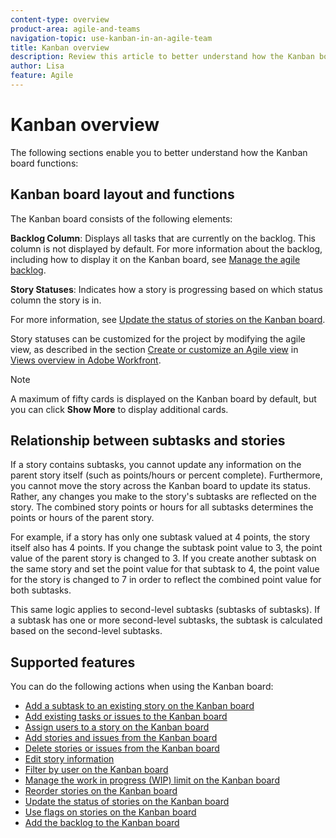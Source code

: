 ```yaml
---
content-type: overview
product-area: agile-and-teams
navigation-topic: use-kanban-in-an-agile-team
title: Kanban overview
description: Review this article to better understand how the Kanban board functions.
author: Lisa
feature: Agile
---
```


# Kanban overview

The following sections enable you to better understand how the Kanban board functions:

## Kanban board layout and functions

The Kanban board consists of the following elements:

**Backlog Column**: Displays all tasks that are currently on the backlog. This column is not displayed by default. For more information about the backlog, including how to display it on the Kanban board, see [Manage the agile backlog](../../agile/work-in-an-agile-environment/manage-the-agile-backlog.md).

**Story Statuses**: Indicates how a story is progressing based on which status column the story is in.

For more information, see [Update the status of stories on the Kanban board](../../agile/use-kanban-in-an-agile-team/update-the-status-of-stories.md).

Story statuses can be customized for the project by modifying the agile view, as described in the section [Create or customize an Agile view](../../reports-and-dashboards/reports/reporting-elements/views-overview.md#customizing-an-agile-view) in [Views overview in Adobe Workfront](../../reports-and-dashboards/reports/reporting-elements/views-overview.md).

>[!NOTE]
>
>A maximum of fifty cards is displayed on the Kanban board by default, but you can click **Show More** to display additional cards.

## Relationship between subtasks and stories

If a story contains subtasks, you cannot update any information on the parent story itself (such as points/hours or percent complete). Furthermore, you cannot move the story across the Kanban board to update its status. Rather, any changes you make to the story's subtasks are reflected on the story. The combined story points or hours for all subtasks determines the points or hours of the parent story.

For example, if a story has only one subtask valued at 4 points, the story itself also has 4 points. If you change the subtask point value to 3, the point value of the parent story is changed to 3. If you create another subtask on the same story and set the point value for that subtask to 4, the point value for the story is changed to 7 in order to reflect the combined point value for both subtasks.

This same logic applies to second-level subtasks (subtasks of subtasks). If a subtask has one or more second-level subtasks, the subtask is calculated based on the second-level subtasks.

## Supported features

You can do the following actions when using the Kanban board:

* [Add a subtask to an existing story on the Kanban board](../../agile/use-kanban-in-an-agile-team/add-a-subtask-to-an-existing-story.md) 
* [Add existing tasks or issues to the Kanban board](../../agile/use-kanban-in-an-agile-team/add-existing-tasks-or-issues-to-the-kanban-board.md) 
* [Assign users to a story on the Kanban board](../../agile/use-kanban-in-an-agile-team/assign-users-to-a-story.md) 
* [Add stories and issues from the Kanban board](../../agile/use-kanban-in-an-agile-team/add-story-from-kanban-board.md) 
* [Delete stories or issues from the Kanban board](../../agile/use-kanban-in-an-agile-team/delete-story-from-kanban-board.md) 
* [Edit story information](../../agile/use-kanban-in-an-agile-team/edit-story-information.md) 
* [Filter by user on the Kanban board](../../agile/use-kanban-in-an-agile-team/filter-by-user.md) 
* [Manage the work in progress (WIP) limit on the Kanban board](../../agile/use-kanban-in-an-agile-team/work-in-progress-limit-on-the-kanban-board.md) 
* [Reorder stories on the Kanban board](../../agile/use-kanban-in-an-agile-team/reorder-stories-on-the-kanban-board.md) 
* [Update the status of stories on the Kanban board](../../agile/use-kanban-in-an-agile-team/update-the-status-of-stories.md) 
* [Use flags on stories on the Kanban board](../../agile/use-kanban-in-an-agile-team/use-flags-on-stories.md) 
* [Add the backlog to the Kanban board](../../agile/use-kanban-in-an-agile-team/view-the-backlog-on-the-kanban-board.md)

